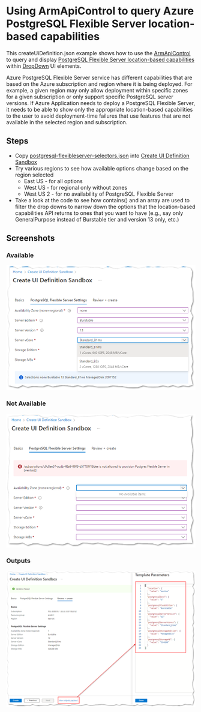 # Using ArmApiControl to query Azure PostgreSQL Flexible Server location-based capabilities

This createUiDefinition.json example shows how to use the [ArmApiControl](https://docs.microsoft.com/azure/azure-resource-manager/managed-applications/microsoft-solutions-armapicontrol) to query and display [PostgreSQL Flexible Server location-based capabilities](https://docs.microsoft.com/rest/api/postgresql/flexibleserver(preview)/location-based-capabilities/execute?tabs=HTTP) within [DropDown](https://docs.microsoft.com/azure/azure-resource-manager/managed-applications/microsoft-common-dropdown) UI elements.

Azure PostgreSQL Flexible Server service has different capabilities that are based on the Azure subscription and region where it is being deployed. For example, a given region may only allow deployment within specific zones for a given subscription or only support specific PostgreSQL server versions. If Azure Application needs to deploy a PostgreSQL Flexible Server, it needs to be able to show only the appropriate location-based capabilities to the user  to avoid deployment-time failures that use features that are not available in the selected region and subscription.

## Steps

* Copy [postgresql-flexibleserver-selectors.json](postgresql-flexibleserver-selectors.json) into [Create UI Definition Sandbox](https://portal.azure.com/?feature.customPortal=false&#blade/Microsoft_Azure_CreateUIDef/SandboxBlade)
* Try various regions to see how available options change based on the region selected
  * East US - for all options
  * West US - for regional only without zones
  * West US 2 - for no availability of PostgreSQL Flexible Server
* Take a look at the code to see how contains() and an array are used to filter the drop downs to narrow down the options that the location-based capabilities API returns to ones that you want to have (e.g., say only GeneralPurpose instead of Burstable tier and version 13 only, etc.)

## Screenshots

### Available

![PostgreSQL Flexible Server Selectors - Available](./images/postgresql-flexible-server-selectors-available.png)

### Not Available

![PostgreSQL Flexible Server Selectors - Not Available](./images/postgresql-flexible-server-selectors-not-available.png)

### Outputs

![PostgreSQL Flexible Server Selectors - Outputs](./images/postgresql-flexible-server-selectors-outputs.png)
